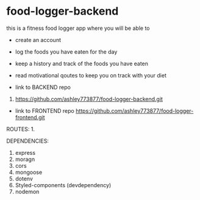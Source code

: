 # food-logger-backend

this is a fitness food logger app where you will be able to 
- create an account
- log the foods you have eaten for the day
- keep a history and track of the foods you have eaten
- read motivational qoutes to keep you on track with your diet 

- link to BACKEND repo
1. https://github.com/ashley773877/food-logger-backend.git 

- link to FRONTEND repo 
https://github.com/ashley773877/food-logger-frontend.git




ROUTES:
1. 















DEPENDENCIES: 
1. express
2. moragn
3. cors
4. mongoose
5. dotenv
6. Styled-components 
(devdependency)
1. nodemon